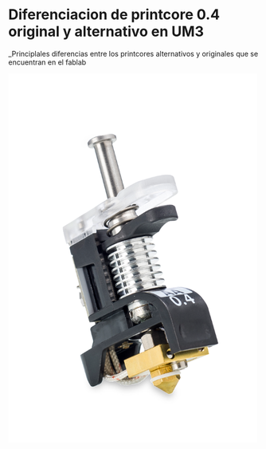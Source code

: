 # Diferenciacion de printcore 0.4 original y alternativo en UM3
 _Principlales diferencias entre los printcores alternativos y originales que se encuentran en el fablab 
 
<img title="logo_hit" width="500" heigth="500" src = "./img/Print-core-AA-front.png">

